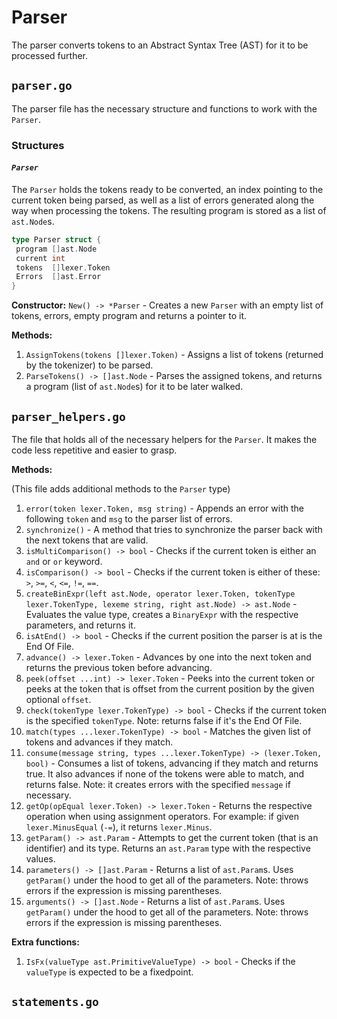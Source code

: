 # Parser

The parser converts tokens to an Abstract Syntax Tree (AST) for it to be processed further.

## `parser.go`

The parser file has the necessary structure and functions to work with the `Parser`.

### Structures

#### **_`Parser`_**

The `Parser` holds the tokens ready to be converted, an index pointing to the current token being parsed, as well as a list of errors generated along the way when processing the tokens. The resulting program is stored as a list of `ast.Node`s.

```go
type Parser struct {
 program []ast.Node
 current int
 tokens  []lexer.Token
 Errors  []ast.Error
}
```

**Constructor:** `New() -> *Parser` - Creates a new `Parser` with an empty list of tokens, errors, empty program and returns a pointer to it.

**Methods:**

1. `AssignTokens(tokens []lexer.Token)` - Assigns a list of tokens (returned by the tokenizer) to be parsed.
2. `ParseTokens() -> []ast.Node` - Parses the assigned tokens, and returns a program (list of `ast.Node`s) for it to be later walked.

## `parser_helpers.go`

The file that holds all of the necessary helpers for the `Parser`. It makes the code less repetitive and easier to grasp.

**Methods:**

(This file adds additional methods to the `Parser` type)

1. `error(token lexer.Token, msg string)` - Appends an error with the following `token` and `msg` to the parser list of errors.
2. `synchronize()` - A method that tries to synchronize the parser back with the next tokens that are valid.
3. `isMultiComparison() -> bool` - Checks if the current token is either an `and` or `or` keyword.
4. `isComparison() -> bool` - Checks if the current token is either of these: `>`, `>=`, `<`, `<=`, `!=`, `==`.
5. `createBinExpr(left ast.Node, operator lexer.Token, tokenType lexer.TokenType, lexeme string, right ast.Node) -> ast.Node` - Evaluates the value type, creates a `BinaryExpr` with the respective parameters, and returns it.
6. `isAtEnd() -> bool` - Checks if the current position the parser is at is the End Of File.
7. `advance() -> lexer.Token` - Advances by one into the next token and returns the previous token before advancing.
8. `peek(offset ...int) -> lexer.Token` - Peeks into the current token or peeks at the token that is offset from the current position by the given optional `offset`.
9. `check(tokenType lexer.TokenType) -> bool` - Checks if the current token is the specified `tokenType`. Note: returns false if it's the End Of File.
10. `match(types ...lexer.TokenType) -> bool` - Matches the given list of tokens and advances if they match.
11. `consume(message string, types ...lexer.TokenType) -> (lexer.Token, bool)` - Consumes a list of tokens, advancing if they match and returns true. It also advances if none of the tokens were able to match, and returns false. Note: it creates errors with the specified `message` if necessary.
12. `getOp(opEqual lexer.Token) -> lexer.Token` - Returns the respective operation when using assignment operators. For example: if given `lexer.MinusEqual` (`-=`), it returns `lexer.Minus`.
13. `getParam() -> ast.Param` - Attempts to get the current token (that is an identifier) and its type. Returns an `ast.Param` type with the respective values.
14. `parameters() -> []ast.Param` - Returns a list of `ast.Param`s. Uses `getParam()` under the hood to get all of the parameters. Note: throws errors if the expression is missing parentheses. <!-- FIXME: Think of a better description -->
15. `arguments() -> []ast.Node` - Returns a list of `ast.Param`s. Uses `getParam()` under the hood to get all of the parameters. Note: throws errors if the expression is missing parentheses. <!-- FIXME: Think of a better description -->

**Extra functions:**

1. `IsFx(valueType ast.PrimitiveValueType) -> bool` - Checks if the `valueType` is expected to be a fixedpoint.

## `statements.go`
